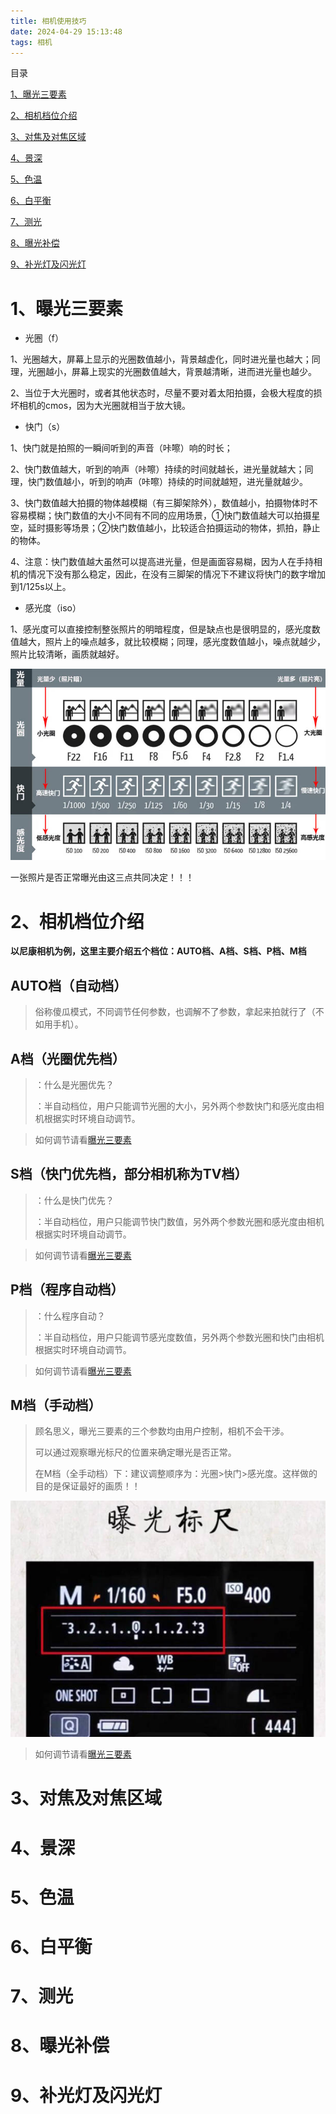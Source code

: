 ```yaml
---
title: 相机使用技巧
date: 2024-04-29 15:13:48
tags: 相机
---
```


目录

[1、曝光三要素](#1、曝光三要素)

[2、相机档位介绍](#2、相机档位介绍)

[3、对焦及对焦区域](#3、对焦及对焦区域)

[4、景深](#4、景深)

[5、色温](#5、色温)

[6、白平衡](#6、白平衡)

[7、测光](#7、测光)

[8、曝光补偿](#8、曝光补偿)

[9、补光灯及闪光灯](#9、补光灯及闪光灯)

# **1、曝光三要素**

-   光圈（f）

1、光圈越大，屏幕上显示的光圈数值越小，背景越虚化，同时进光量也越大；同理，光圈越小，屏幕上现实的光圈数值越大，背景越清晰，进而进光量也越少。

2、当位于大光圈时，或者其他状态时，尽量不要对着太阳拍摄，会极大程度的损坏相机的cmos，因为大光圈就相当于放大镜。

-   快门（s）

1、快门就是拍照的一瞬间听到的声音（咔嚓）响的时长；

2、快门数值越大，听到的响声（咔嚓）持续的时间就越长，进光量就越大；同理，快门数值越小，听到的响声（咔嚓）持续的时间就越短，进光量就越少。

3、快门数值越大拍摄的物体越模糊（有三脚架除外），数值越小，拍摄物体时不容易模糊；快门数值的大小不同有不同的应用场景，①快门数值越大可以拍摄星空，延时摄影等场景；②快门数值越小，比较适合拍摄运动的物体，抓拍，静止的物体。

4、注意：快门数值越大虽然可以提高进光量，但是画面容易糊，因为人在手持相机的情况下没有那么稳定，因此，在没有三脚架的情况下不建议将快门的数字增加到1/125s以上。

-   感光度（iso）

1、感光度可以直接控制整张照片的明暗程度，但是缺点也是很明显的，感光度数值越大，照片上的噪点越多，就比较模糊；同理，感光度数值越小，噪点就越少，照片比较清晰，画质就越好。

![光圈快门感光度.jpg](./相机使用技巧.assets/光圈快门感光度.jpg)

一张照片是否正常曝光由这三点共同决定！！！

# **2、相机档位介绍**

**以尼康相机为例，这里主要介绍五个档位：AUTO档、A档、S档、P档、M档**

## **AUTO档（自动档）**

>   俗称傻瓜模式，不同调节任何参数，也调解不了参数，拿起来拍就行了（不如用手机）。

## A档（光圈优先档）

>   ：什么是光圈优先？
>
>   ：半自动档位，用户只能调节光圈的大小，另外两个参数快门和感光度由相机根据实时环境自动调节。

>   如何调节请看[曝光三要素](#1、曝光三要素)

## S档（快门优先档，部分相机称为TV档）

>   ：什么是快门优先？
>
>   ：半自动档位，用户只能调节快门数值，另外两个参数光圈和感光度由相机根据实时环境自动调节。

>   如何调节请看[曝光三要素](#1、曝光三要素)

## P档（程序自动档）

>   ：什么程序自动？
>
>   ：半自动档位，用户只能调节感光度数值，另外两个参数光圈和快门由相机根据实时环境自动调节。

>   如何调节请看[曝光三要素](#1、曝光三要素)

## M档（手动档）

>   顾名思义，曝光三要素的三个参数均由用户控制，相机不会干涉。
>
>   可以通过观察曝光标尺的位置来确定曝光是否正常。
>
>   在M档（全手动档）下：建议调整顺序为：光圈>快门>感光度。这样做的目的是保证最好的画质！！

![img](./相机使用技巧.assets/曝光标尺.jpg)

>   如何调节请看[曝光三要素](#1、曝光三要素)

# **3、对焦及对焦区域**

# **4、景深**

# **5、色温**

# **6、白平衡**

# **7、测光**

# **8、曝光补偿**

# **9、补光灯及闪光灯**
